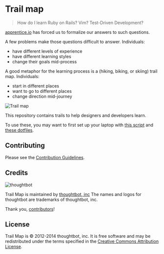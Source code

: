 Trail map
=========

> How do I learn Ruby on Rails? Vim? Test-Driven Development?

[apprentice.io](http://apprentice.io) has forced us to formalize our answers to
such questions.

A few problems make those questions difficult to answer. Individuals:

* have different levels of experience
* have different learning styles
* change their goals mid-process

A good metaphor for the learning process is a (hiking, biking, or skiing) trail
map. Individuals:

* start in different places
* want to go to different places
* change direction mid-journey

![Trail map](http://media.tumblr.com/tumblr_m2jrde9jXS1qz5x9p.jpg)

This repository contains trails to help designers and developers learn.

To use these, you may want to first set up your laptop with
[this script](https://github.com/thoughtbot/laptop) and
[these dotfiles](https://github.com/thoughtbot/dotfiles).

Contributing
------------

Please see the [Contribution Guidelines](/CONTRIBUTING.md).

Credits
-------

![thoughtbot](http://thoughtbot.com/logo.png)

Trail Map is maintained by [thoughtbot, inc](http://thoughtbot.com/community)
The names and logos for thoughtbot are trademarks of thoughtbot, inc.

Thank you, [contributors](/graphs/contributors)!

License
-------

Trail Map is © 2012-2014 thoughtbot, inc. It is free software and may be
redistributed under the terms specified in the [Creative Commons Attribution
License](http://creativecommons.org/licenses/by/3.0/).
